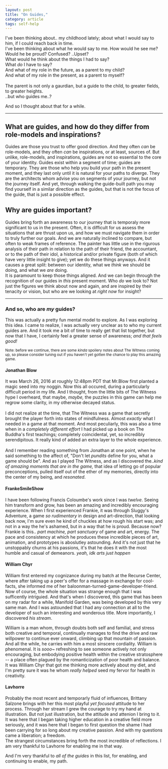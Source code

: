 ```yaml
---
layout: post
title: "On Guides,"
category: article
tags: self-help
---
```

I've been thinking about.. my childhood lately; about what I would say to him,
if I could reach back in time. <br>
I've been thinking about what he would say to me. How would he see me? <br>
Would he be proud? Confused? ..Upset? <br>
What would he think about the things I had to say? <br>
What _do_ I have to say? <br>
And what of my role in the future, as a parent to my child? <br>
And what of my role in the present, as a parent to myself? <br><br>
The parent is not only a gaurdian, but a guide to the child, to greater
fields, to greater heights.<br>
..but who guides me..?<br>

And so I thought about that for a while.

---
## What are guides, and how do they differ from role-models and inspirations?
Guides are those you trust to offer good direction. And they often
_can_ be role-models, and they often _can_ be inspirations, or at
least, sources of. But unlike, role-models, and inspirations, guides are not
so essential to the core of your identity. Guides exist within a segment of
time; guides are temporary. They are those who help you build your path in the
present moment, and they last only until it is natural for your paths to
diverge. They are the architects whom advise you on segments of your journey,
but not the journey itself. And yet, through walking the guide-built path you
may find yourself in a similar direction as the guides, but that is not the
focus of the guide, that is just a possible effect.

## Why are guides important?
Guides bring forth an awareness to our journey that is temporaly more
significant to us in the present. Often, it is difficult for us assess the
situations that are thrust upon us, and how we must navigate them in order to
truly further our goals. And we are naturally inclined to compare, but often
to weak frames of reference. The painter has little use in the rigurous
analysis of their path in relation to the path of their friend, the
accountant, or to the path of their idol, a historical and/or private figure
(both of which have very little insight to give); yet we do these things
anyways. And it causes a great split: between our identity, what we
_think_ we should be doing, and what we _are_ doing.<br>
It is paramount to keep those things aligned. And we can begin through the
recognition of our guides in _this_ present moment. Who _do_ we look
to? Not just the figures we think about now and again, and are inspired by
their tenacity or vision, but who are we looking at _right now_ for
insight?

---
### And so, who are _my_ guides?
This was actually a pretty fun mental model to explore. As I was exploring
this idea. I came to realize, I was actually very unclear as to who my current
guides are. And it took me a bit of time to really get that list together, but
now that I have, I certainly feel a greater sense of awareness; _and that
feels good!_

<small>Note: before we continue, there are some _kinda_ spoilery notes
about The Witness coming up, so please consider tuning out if you haven't yet
gotten the chance to play this amazing game.</small>

#### Jonathan Blow
It was March 26, 2016 at roughly 12:48pm PDT that Mr.Blow first planted a
magic seed into my noggin. Now this all occured, during a particularly
difficult period in my life. And I thought, from the little bits of The
Witness hype I overheard, that maybe, _maybe,_ the puzzles in this game
can help me regrow some clarity, in my otherwise decayed status.<br><br>
I did not realize at the time, that The Witness was a game that secretly
brought the player forth into states of mindfulness. Almost _exactly_
what I needed in a game at that moment. And most peculiarly, this was also a
time when in a _completely different effort_ I had picked up a book on
The Buddha's first teachings; completely coincidental, yet, so incredibly
serendipitous. It really kind of added an extra layer to the whole
experience.<br><br>
And I remember reading something from Jonathan at one point, when he said
something to the affect of, "Don't let _pundits_ define for you, what a
game should be". And as I played The Witness, and as I discovered the.._kind
of amazing moments that are in the game,_ that idea of letting go of
popular preconceptions, pulled itself out of the ether of my memories,
directly into the center of my being, and _resonated_.

#### FrankeSmileShow
I have been following Francis Coloumbe's work since I was _twelve_.
Seeing him transform and grow, has been an amazing and incredibly encouraging
experience. When I first experienced Frankie, it was through Sluggy's
Adventure, a game _so rudimentary_ in design and art-direction, that
looking back now, I'm sure even he kind of chuckles at how rough his start
was; and not in a way the he's ashamed, but in a way that he is proud. Because
now? Frankie is this.. _part machine, part sanctuary_ of game and art,
energy. The pace and consistency at which he produces these incredible pieces
of art, animation, and prototypes is aboslutley astounding. And it's not just
that he unstoppably churns at his passions, it's that he does it with the most
humble and casual of demeanors. _yeah, idk arts just happen_

#### William Chyr
William first entered my cognizance during my batch at the Recurse Center,
where after taking up a peer's offer for a massage in exchange for cool-facts,
she informed me of her baloonman-turned-game-developer-friend. Now of course,
the whole situation was strange enough that I was sufficently intriguied. And
that's when I discovered, this game that has been on my radar for a while,
Manifold Garden, was being developed by this very same man. And I was
astounded that I had any connection at all to the developer of such an
interesting and wonderous title. More importantly, I discovered _his
stream_.

William is a man whom, through doubts both self and familial, and stress both
creative and temporal, continually manages to find the drive and raw willpower
to continue ever onward, climbing up that mountain of passion. And all the
while, he carries with him a most sinscere cordiality. William is phenomenal.
It is _sooo~_ refreshing to see someone actively not only encouraging,
but embodying positive health within the creative stratosphere -- a place
often plagued by the romanticization of poor health and balance. It was
William Chyr that got me thinking more actively about my diet, and I'm pretty
sure it was he whom _really helped_ seed my fervor for health in
creativity.

#### Lavhorre
Probably the most recent and temporarly fluid of influences, Brittany
Salzone brings with her this most playful _yet focused_ attitude to her
process. Through her stream I grew the courage to try my hand at illustration.
But not just illustration, but the attitude and attenion I bring to it. It was
here that I began taking higher education in a creative field more seriously,
and it was here that I began to first question the shame I had been carrying
for so long about my creative passion. And with my questions came a
liberation; a freedom.<br>
The strangest circumstances bring forth the most incredible of reflections. I
am very thankful to Lavhorre for enabling me in that way.

And I'm very thankful to _all of the guides_ in this list, for
enabling, and continuing to enable, my path.
